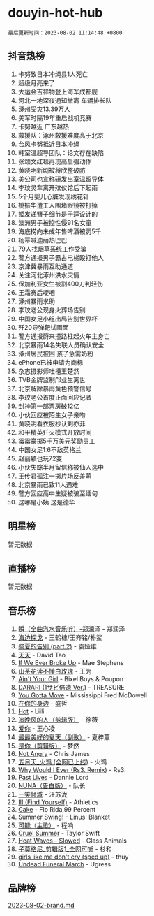 # douyin-hot-hub

`最后更新时间：2023-08-02 11:14:48 +0800`

## 抖音热榜

1. 卡努致日本冲绳县1人死亡
1. 超级月亮来了
1. 大运会吉祥物登上海军成都舰
1. 河北一地深夜通知撤离 车辆排长队
1. 涿州受灾13.39万人
1. 美军时隔19年重启战机竞赛
1. 卡努越近 广东越热
1. 救援队：涿州救援难度高于北京
1. 台风卡努抵近日本冲绳
1. 韩室温超导团队：论文存在缺陷
1. 张颂文红毯再现高启强动作
1. 黄晓明新剧被蒋欣整破防
1. 美公司也宣称研发出室温超导体
1. 李玟灵车离开殡仪馆后下起雨
1. 5个月婴儿心脏发现绣花针
1. 姚振华遭工人围堵眼镜被打掉
1. 姬发递簪子细节是于适设计的
1. 澳洲男子被控性侵91名女童
1. 海底捞向未成年售啤酒被罚5千
1. 杨幂喊迪丽热巴巴
1. 79人找烟草系统工作受骗
1. 警方通报男子霸占电梯殴打他人
1. 京津冀暴雨互助通道
1. 关注河北涿州洪水灾情
1. 保加利亚女生被割400刀判轻伤
1. 王霜赛后哽咽
1. 涿州暴雨求助
1. 李玟老公现身火葬场告别
1. 中国女足小组出局告别世界杯
1. 歼20导弹靶试画面
1. 警方通报蔚来撞路柱起火车主身亡
1. 北京暴雨14名失联人员确认安全
1. 涿州居民被困 孩子急需奶粉
1. ePhone已被申请为商标
1. 杂志摄影师吐槽王楚然
1. TVB金牌监制邝业生离世
1. 北京解除暴雨黄色预警信号
1. ​​​李玟老公首度正面回应记者
1. 封神第一部票房破12亿
1. 小伙回应被陌生女子亲吻
1. 黄晓明看衣服秒认刘亦菲
1. 和平精英歼灭模式开放时间
1. 霉霉豪掷5千万美元奖励员工
1. 中国女足1:6不敌英格兰
1. 赵丽颖也玩72变
1. 小伙失踪半月留信称被仙人选中
1. 王传君孤注一掷片场反差萌
1. 北京暴雨已致11人遇难
1. 警方回应高中生疑被骗至缅甸
1. 这哪是小姨 这是德华

## 明星榜

暂无数据

## 直播榜

暂无数据

## 音乐榜

1. [瞬（全曲汽水音乐听）-郑润泽](https://sf3-cdn-tos.douyinstatic.com/obj/tos-cn-ve-2774/o4Vb9eJZClCZTnRQYy0BRSeHGrDtrkrQgIBvQt) - 郑润泽
1. [海边探戈](https://sf6-cdn-tos.douyinstatic.com/obj/tos-cn-ve-2774/os9gE0VQCGqt6VQkZDyBBYvfSDY0QFe3vVmubn) - 王鹤棣/王齐铭/朴鲨
1. [盛夏的告别 (part.2)](https://sf3-cdn-tos.douyinstatic.com/obj/tos-cn-ve-2774/o4fZOFNyVBU1AUyOhNq0CsjAoouNMPY1WXwwIz) - 袁娅维
1. [天天](https://sf3-cdn-tos.douyinstatic.com/obj/tos-cn-ve-2774/6b075c4856e34a60a1ef022c4a80dec5) - David Tao
1. [If We Ever Broke Up](https://sf3-cdn-tos.douyinstatic.com/obj/tos-cn-ve-2774/o8onj5HDk0ImtBmO0URBfeyCDXQJMYkQ1gb8Zy) - Mae Stephens
1. [山茶花读不懂白玫瑰](https://sf6-cdn-tos.douyinstatic.com/obj/tos-cn-ve-2774/osfn8B7DktrRHEPJgPCfDbw7QDQEkwC16BxZg9) - 王为
1. [Ain't Your Girl](https://sf6-cdn-tos.douyinstatic.com/obj/tos-cn-ve-2774/3c051e231f0e4668b9039529290acfad) - Bixel Boys & Poupon
1. [DARARI (1サビ倍速 Ver.)](https://sf3-cdn-tos.douyinstatic.com/obj/tos-cn-ve-2774/4176f3bb6e03443f8f26920dcf1676de) - TREASURE
1. [You Gotta Move](https://sf6-cdn-tos.douyinstatic.com/obj/tos-cn-ve-2774/a2b672af67514106b25cdfd6f1a8aad2) - Mississippi Fred McDowell
1. [在你的身边](https://sf6-cdn-tos.douyinstatic.com/obj/tos-cn-ve-2774/9dce2ee6c9f84c17a6d68458730d7ae8) - 盛哲
1. [Hot](https://sf6-cdn-tos.douyinstatic.com/obj/tos-cn-ve-2774/a63be641febf4335a8996c8a877dee1c) - Liili
1. [追晚风的人（剪辑版）](https://sf3-cdn-tos.douyinstatic.com/obj/tos-cn-ve-2774/560835060af84ac29cd5c12e2a98f7eb) - 徐薇
1. [爱你](https://sf3-cdn-tos.douyinstatic.com/obj/tos-cn-ve-2774/738d8b240f1e4519b44cf31c84e02e24) - 王心凌
1. [最最美好的夏天（副歌）](https://sf6-cdn-tos.douyinstatic.com/obj/tos-cn-ve-2774/o4FMghDLZkPIkCutdrsXlbTHcaZztBfeCp9AFS) - 夏梓薰
1. [是你（剪辑版）](https://sf6-cdn-tos.douyinstatic.com/obj/tos-cn-ve-2774/46019dae783c4c969944217fe1cfafc4) - 梦然
1. [Not Angry](https://sf3-cdn-tos.douyinstatic.com/obj/tos-cn-ve-2774/651f30a826dc43cbb6becf6b048f9541) - Chris James
1. [五月天_火鸡 (全网已上线)](https://sf3-cdn-tos.douyinstatic.com/obj/tos-cn-ve-2774/oEtOMSQZstjlJ4nfBEgeqN29IbWjkmDBrFtF2C) - 火鸡
1. [Why Would I Ever (Rs3. Remix)](https://sf3-cdn-tos.douyinstatic.com/obj/tos-cn-ve-2774/oQNX0xZhO8IXeCRjCJQUZzkfQNLi2ItDAzEBgz) - Rs3.
1. [Past Lives](https://sf3-cdn-tos.douyinstatic.com/obj/tos-cn-ve-2774/ogYlDILYgrSZCgt2kWw2yf8etMBNQ1baBy7ono) - Dannie Lord
1. [NUNA（告白版）](https://sf3-cdn-tos.douyinstatic.com/obj/tos-cn-ve-2774/a65828cbd8ce41a78a430a58b49f4feb) - 队长
1. [ 一笑倾城](https://sf3-cdn-tos.douyinstatic.com/obj/tos-cn-ve-2774/cb539248cc6e4add8fdc39683808c267) - 汪苏泷
1. [III (Find Yourself)](https://sf3-cdn-tos.douyinstatic.com/obj/tos-cn-ve-2774/3b9e482a6da74de29fd5e2440e4373b4) - Athletics
1. [Cake](https://sf6-cdn-tos.douyinstatic.com/obj/tos-cn-ve-2774/3545db16eba4434c853ab891b2b752af) - Flo Rida,99 Percent
1. [Summer Swing!](https://sf6-cdn-tos.douyinstatic.com/obj/tos-cn-ve-2774/o4OXw1ebzHDNqgDCCen3XY8fourbAFJIRO91Ua) - Linus' Blanket
1. [可能（主歌）](https://sf6-cdn-tos.douyinstatic.com/obj/tos-cn-ve-2774/f4ff308363e14823a02b84fe41ce7469) - 程响
1. [Cruel Summer](https://sf3-cdn-tos.douyinstatic.com/obj/tos-cn-ve-2774/b35ad770e6d4495abefaa493fa46b555) - Taylor Swift
1. [Heat Waves - Slowed](https://sf6-cdn-tos.douyinstatic.com/obj/tos-cn-ve-2774/33ae40aabc74454290a7455b79ee70f6) - Glass Animals
1. [子莫格尼_剪辑版1_全网可听](https://sf6-cdn-tos.douyinstatic.com/obj/tos-cn-ve-2774/okgjBiZZDqmeFfACngDQ48okZJ9knBMDtbwo8Q) - 杉和
1. [girls like me don't cry (sped up)](https://sf6-cdn-tos.douyinstatic.com/obj/tos-cn-ve-2774/oYoALuZBJqhz3LCJO1isaTN7WNAfdXhywIUMSg) - thuy
1. [Undead Funeral March](https://sf3-cdn-tos.douyinstatic.com/obj/tos-cn-ve-2774/3b2008ca604a4559b341e8583e6ce0fc) - Ugress

## 品牌榜

[2023-08-02-brand.md](2023-08-02-brand.md)
